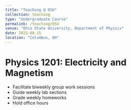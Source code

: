 ```yaml
---
title: "Teaching @ OSU"
collection: teaching
type: "Undergraduate Course"
permalink: /teaching/OSU
venue: "Ohio State University, Department of Physics"
date: 2023-08-15
location: "Columbus, OH"
---
```


Physics 1201: Electricity and Magnetism
======
- Facilitate biweekly group work sessions
- Guide weekly lab sections
- Grade weekly homeworks
- Hold office hours

